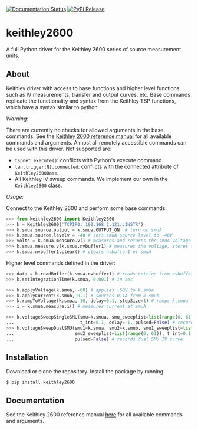 [![Documentation Status](https://readthedocs.org/projects/keithley2600/badge/?version=latest)](https://keithley2600.readthedocs.io/en/latest/?badge=latest)
[![PyPi Release](https://img.shields.io/pypi/v/keithley2600.svg)](https://pypi.org/project/keithley2600/)

# keithley2600
A full Python driver for the Keithley 2600 series of source measurement units.

## About
Keithley driver with access to base functions and higher level functions such as IV
measurements, transfer and output curves, etc. Base commands replicate the functionality
and syntax from the Keithley TSP functions, which have a syntax similar to python.

*Warning:*

There are currently no checks for allowed arguments in the base commands. See the
[Keithley 2600 reference manual](https://www.tek.com/keithley-source-measure-units/smu-2600b-series-sourcemeter-manual-8)
for all available commands and arguments. Almost all remotely accessible commands can be
used with this driver. Not supported are:

* `tspnet.execute()`: conflicts with Python's execute command
* `lan.trigger[N].connected`: conflicts with the connected attribute of `Keithley2600Base`.
* All Keithley IV sweep commands. We implement our own in the `Keithley2600` class.

*Usage:*

Connect to the Keithley 2600 and perform some base commands:
```python
>>> from keithley2600 import Keithley2600
>>> k = Keithley2600('TCPIP0::192.168.2.121::INSTR')
>>> k.smua.source.output = k.smua.OUTPUT_ON  # turn on smuA
>>> k.smua.source.levelv = -40 # sets smuA source level to -40V
>>> volts = k.smua.measure.v() # measures and returns the smuA voltage
>>> k.smua.measure.v(k.smua.nvbuffer1) # measures the voltage, stores the result in buffer
>>> k.smua.nvbuffer1.clear() # clears nvbuffer1 of smuA
```
Higher level commands defined in the driver:

```python
>>> data = k.readBuffer(k.smua.nvbuffer1) # reads entries from nvbuffer1 of smuA
>>> k.setIntegrationTime(k.smua, 0.001) # in sec

>>> k.applyVoltage(k.smua, -60) # applies -60V to k.smua
>>> k.applyCurrent(k.smub, 0.1) # sources 0.1A from k.smub
>>> k.rampToVoltage(k.smua, 10, delay=0.1, stepSize=1) # ramps k.smua to 10V in 1V steps
>>> i = k.smua.measure.i() # measures current at smuA

>>> k.voltageSweepSingleSMU(smu=k.smua, smu_sweeplist=list(range(0, 61)),
...                         t_int=0.1, delay=-1, pulsed=False) # records an IV curve
>>> k.voltageSweepDualSMU(smu1=k.smua, smu2=k.smub, smu1_sweeplist=list(range(0, 61)),
...                       smu2_sweeplist=list(range(0, 61)), t_int=0.1, delay=-1,
...                       pulsed=False) # records dual SMU IV curve
```


## Installation
Download or clone the repository. Install the package by running
```console
$ pip install keithley2600
```

##  Documentation

See the Keithley 2600 reference manual
[here](https://www.tek.com/keithley-source-measure-units/smu-2600b-series-sourcemeter-manual-8)
for all available commands and arguments.
